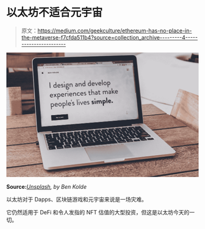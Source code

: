# 以太坊不适合元宇宙

> 原文：<https://medium.com/geekculture/ethereum-has-no-place-in-the-metaverse-f7cfda511b4?source=collection_archive---------4----------------------->

![](img/1b7d274472d3ec202a28ecb4914650f1.png)

**Source:**[*Unsplash*](https://unsplash.com/photos/bs2Ba7t69mM)*, by Ben Kolde*

以太坊对于 Dapps、区块链游戏和元宇宙来说是一场灾难。

它仍然适用于 DeFi 和令人发指的 NFT 估值的大型投资，但这是以太坊今天的一切。
